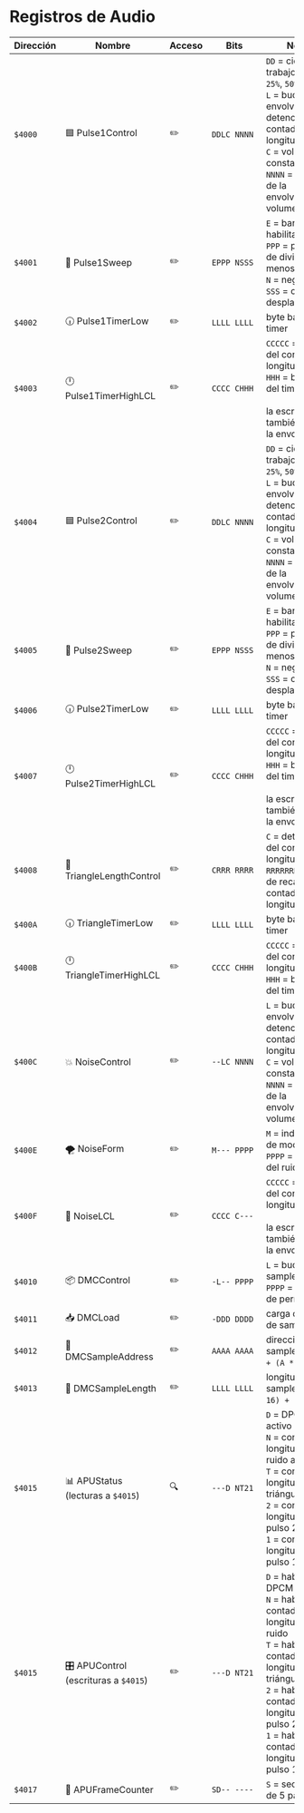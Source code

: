 # Registros de Audio

| Dirección | <div style="min-width:110px">Nombre</div> | <div style="min-width:50px">Acceso</div> | <div style="min-width:80px">Bits</div> | Notas                                                                                                                                                                                                                                    |
| --------- | ----------------------------------------- | ---------------------------------------- | -------------------------------------- | ---------------------------------------------------------------------------------------------------------------------------------------------------------------------------------------------------------------------------------------- |
| `$4000`   | 🟦 Pulse1Control                          | ✏️                                       | `DDLC NNNN`                            | `DD` = ciclo de trabajo (`12.5%`, `25%`, `50%`, `75%`)<br />`L` = bucle de la envolvente / detención del contador de longitud<br />`C` = volumen constante<br />`NNNN` = período de la envolvente / volumen                              |
| `$4001`   | 🧹 Pulse1Sweep                            | ✏️                                       | `EPPP NSSS`                            | `E` = barrido habilitado<br />`PPP` = período de divisor menos uno<br />`N` = negativo<br />`SSS` = conteo de desplazamiento                                                                                                             |
| `$4002`   | 🕡 Pulse1TimerLow                         | ✏️                                       | `LLLL LLLL`                            | byte bajo del timer                                                                                                                                                                                                                      |
| `$4003`   | 🕛 Pulse1TimerHighLCL                     | ✏️                                       | `CCCC CHHH`                            | `CCCCC` = carga del contador de longitud<br />`HHH` = byte alto del timer<br /><br />la escritura también inicia la envolvente                                                                                                           |
| `$4004`   | 🟦 Pulse2Control                          | ✏️                                       | `DDLC NNNN`                            | `DD` = ciclo de trabajo (`12.5%`, `25%`, `50%`, `75%`)<br />`L` = bucle de la envolvente / detención del contador de longitud<br />`C` = volumen constante<br />`NNNN` = período de la envolvente / volumen                              |
| `$4005`   | 🧹 Pulse2Sweep                            | ✏️                                       | `EPPP NSSS`                            | `E` = barrido habilitado<br />`PPP` = período de divisor menos uno<br />`N` = negativo<br />`SSS` = conteo de desplazamiento                                                                                                             |
| `$4006`   | 🕡 Pulse2TimerLow                         | ✏️                                       | `LLLL LLLL`                            | byte bajo del timer                                                                                                                                                                                                                      |
| `$4007`   | 🕛 Pulse2TimerHighLCL                     | ✏️                                       | `CCCC CHHH`                            | `CCCCC` = carga del contador de longitud<br />`HHH` = byte alto del timer<br /><br />la escritura también inicia la envolvente                                                                                                           |
| `$4008`   | 📏 TriangleLengthControl                  | ✏️                                       | `CRRR RRRR`                            | `C` = detención del contador de longitud<br />`RRRRRRR` = valor de recarga del contador de longitud lineal                                                                                                                               |
| `$400A`   | 🕡 TriangleTimerLow                       | ✏️                                       | `LLLL LLLL`                            | byte bajo del timer                                                                                                                                                                                                                      |
| `$400B`   | 🕛 TriangleTimerHighLCL                   | ✏️                                       | `CCCC CHHH`                            | `CCCCC` = carga del contador de longitud<br />`HHH` = byte alto del timer                                                                                                                                                                |
| `$400C`   | 💥 NoiseControl                           | ✏️                                       | `--LC NNNN`                            | `L` = bucle de la envolvente / detención del contador de longitud<br />`C` = volumen constante<br />`NNNN` = período de la envolvente / volumen                                                                                          |
| `$400E`   | 🌪️ NoiseForm                              | ✏️                                       | `M--- PPPP`                            | `M` = indicador de modo<br />`PPPP` = período del ruido                                                                                                                                                                                  |
| `$400F`   | 📏 NoiseLCL                               | ✏️                                       | `CCCC C---`                            | `CCCCC` = carga del contador de longitud<br /><br />la escritura también inicia la envolvente                                                                                                                                            |
| `$4010`   | 📦 DMCControl                             | ✏️                                       | `-L-- PPPP`                            | `L` = bucle de sample<br />`PPPP` = índice de período                                                                                                                                                                                    |
| `$4011`   | 📥 DMCLoad                                | ✏️                                       | `-DDD DDDD`                            | carga directa de sample                                                                                                                                                                                                                  |
| `$4012`   | 🐏 DMCSampleAddress                       | ✏️                                       | `AAAA AAAA`                            | dirección de sample (`$C000 + (A * 64)`)                                                                                                                                                                                                 |
| `$4013`   | 📐 DMCSampleLength                        | ✏️                                       | `LLLL LLLL`                            | longitud de sample (`(L * 16) + 1`)                                                                                                                                                                                                      |
| `$4015`   | 📊 APUStatus<br />(lecturas a `$4015`)    | 🔍                                       | `---D NT21`                            | `D` = DPCM activo<br />`N` = contador de longitud de ruido activo<br />`T` = contador de longitud de triángulo activo<br />`2` = contador de longitud de pulso 2 activo<br />`1` = contador de longitud de pulso 1 activo                |
| `$4015`   | 🎛️ APUControl<br />(escrituras a `$4015`) | ✏️                                       | `---D NT21`                            | `D` = habilitar DPCM<br />`N` = habilitar contador de longitud de ruido<br />`T` = habilitar contador de longitud de triángulo<br />`2` = habilitar contador de longitud de pulso 2<br />`1` = habilitar contador de longitud de pulso 1 |
| `$4017`   | 🧮 APUFrameCounter                        | ✏️                                       | `SD-- ----`                            | `S` = secuencia de 5 pasos                                                                                                                                                                                                               |
